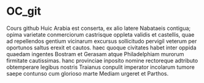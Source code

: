 # OC_git
Cours github
Huic Arabia est conserta, ex alio latere Nabataeis contigua; opima varietate conmerciorum castrisque oppleta validis et castellis, quae ad repellendos gentium vicinarum excursus sollicitudo pervigil veterum per oportunos saltus erexit et cautos. haec quoque civitates habet inter oppida quaedam ingentes Bostram et Gerasam atque Philadelphiam murorum firmitate cautissimas. hanc provinciae inposito nomine rectoreque adtributo obtemperare legibus nostris Traianus conpulit imperator incolarum tumore saepe contunso cum glorioso marte Mediam urgeret et Parthos.